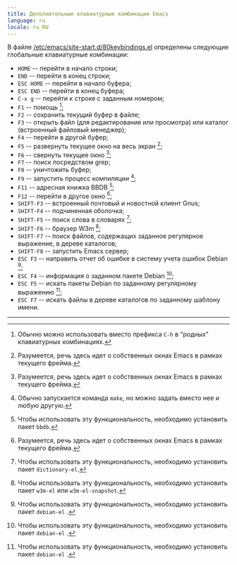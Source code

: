 ```yaml
---
title: Дополнительные клавиатурные комбинации Emacs
language: ru
locale: ru_RU
---
```


В файле
[/etc/emacs/site-start.d/80keybindings.el](files/80keybindings.el)
определены следующие глобальные клавиатурные комбинации:

- `HOME` -- перейти в начало строки;
- `END` -- перейти в конец строки;
- `ESC HOME` -- перейти в начало буфера;
- `ESC END` -- перейти в конец буфера;
- `C-x g` -- перейти к строке с заданным номером;
- `F1` -- помощь [^1];
- `F2` -- сохранить текущий буфер в файле;
- `F3` -- открыть файл (для редактирования или просмотра) или каталог
  (встроенный файловый менеджер);
- `F4` -- перейти в другой буфер;
- `F5` -- развернуть текущее окно на весь экран [^2];
- `F6` -- свернуть текущее окно [^2];
- `F7` -- поиск посредством grep;
- `F8` -- уничтожить буфер;
- `F9` -- запустить процесс компиляции [^3];
- `F11` -- адресная книжка BBDB [^4];
- `F12` -- перейти в другое окно [^2];
- `SHIFT-F3` -- встроенный почтовый и новостной клиент Gnus;
- `SHIFT-F4` -- подчиненная оболочка;
- `SHIFT-F5` -- поиск слова в словарях [^5];
- `SHIFT-F6` -- браузер W3m [^6];
- `SHIFT-F7` -- поиск файлов, содержащих заданное регулярное выражение,
  в дереве каталогов;
- `SHIFT-F8` -- запустить Emacs сервер;
- `ESC F3` -- направить отчет об ошибке в систему учета ошибок Debian [^7];
- `ESC F4` -- информация о заданном пакете Debian [^7];
- `ESC F5` -- искать пакеты Debian по заданному регулярному выражению [^7];
- `ESC F7` -- искать файлы в дереве каталогов по заданному шаблону
  имени.

----

[^1]: Обычно можно использовать вместо префикса `C-h` в "родных" клавиатурных комбинациях.

[^2]: Разумеется, речь здесь идет о собственных окнах Emacs в рамках текущего фрейма.

[^3]: Обычно запускается команда `make`, но можно задать вместо нее и любую другую.

[^4]: Чтобы использовать эту функциональность, необходимо установить пакет `bbdb`.

[^5]: Чтобы использовать эту функциональность, необходимо установить пакет `dictionary-el`.

[^6]: Чтобы использовать эту функциональность, необходимо установить пакет `w3m-el` или `w3m-el-snapshot`.

[^7]: Чтобы использовать эту функциональность, необходимо установить пакет `debian-el` .
